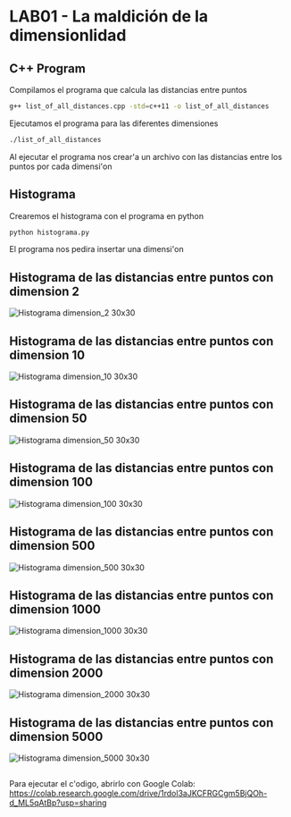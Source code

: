 # LAB01 - La maldición de la dimensionlidad
## C++ Program
Compilamos el programa que calcula las distancias entre puntos
```bash
g++ list_of_all_distances.cpp -std=c++11 -o list_of_all_distances
```
Ejecutamos el programa para las diferentes dimensiones
```bash
./list_of_all_distances
```
Al ejecutar el programa nos crear'a un archivo con las distancias entre los puntos por cada dimensi'on

## Histograma
Crearemos el histograma con el programa en python

```bash
python histograma.py
```
El programa nos pedira insertar una dimensi'on
## Histograma de las distancias entre puntos con dimension 2
![Histograma dimension_2 30x30](https://github.com/ronaldtito/EDA/blob/9b30153fcd6a49ba1826a2e9b28366c35ec6f180/LAB01/Figures/dimension_2.png)
## Histograma de las distancias entre puntos con dimension 10
![Histograma dimension_10 30x30](https://github.com/ronaldtito/EDA/blob/bcdf74bdca0869a14fcc86de98c24c4f22da04d2/LAB01/Figures/dimension_10.png)
## Histograma de las distancias entre puntos con dimension 50
![Histograma dimension_50 30x30](https://github.com/ronaldtito/EDA/blob/9b30153fcd6a49ba1826a2e9b28366c35ec6f180/LAB01/Figures/dimension_50.png)
## Histograma de las distancias entre puntos con dimension 100
![Histograma dimension_100 30x30](https://github.com/ronaldtito/EDA/blob/9b30153fcd6a49ba1826a2e9b28366c35ec6f180/LAB01/Figures/dimension_100.png)
## Histograma de las distancias entre puntos con dimension 500
![Histograma dimension_500 30x30](https://github.com/ronaldtito/EDA/blob/9b30153fcd6a49ba1826a2e9b28366c35ec6f180/LAB01/Figures/dimension_500.png)
## Histograma de las distancias entre puntos con dimension 1000
![Histograma dimension_1000 30x30](https://github.com/ronaldtito/EDA/blob/9b30153fcd6a49ba1826a2e9b28366c35ec6f180/LAB01/Figures/dimension_1000.png)
## Histograma de las distancias entre puntos con dimension 2000
![Histograma dimension_2000 30x30](https://github.com/ronaldtito/EDA/blob/9b30153fcd6a49ba1826a2e9b28366c35ec6f180/LAB01/Figures/dimension_2000.png)
## Histograma de las distancias entre puntos con dimension 5000
![Histograma dimension_5000 30x30](https://github.com/ronaldtito/EDA/blob/9b30153fcd6a49ba1826a2e9b28366c35ec6f180/LAB01/Figures/dimension_5000.png)
## 
Para ejecutar el c'odigo, abrirlo con Google Colab:
https://colab.research.google.com/drive/1rdol3aJKCFRGCgm5BjQOh-d_ML5qAtBp?usp=sharing


